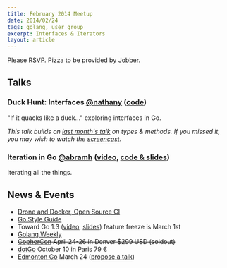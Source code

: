 ```yaml
---
title: February 2014 Meetup
date: 2014/02/24
tags: golang, user group
excerpt: Interfaces & Iterators
layout: article
---
```


Please [RSVP](http://www.meetup.com/startupedmonton/events/162989622/). Pizza to be provided by [Jobber](http://getjobber.com/).

## Talks

### Duck Hunt: Interfaces [@nathany](https://twitter.com/nathany) ([code](https://github.com/edmontongo/presentations/tree/master/2014-02/duck))

"If it quacks like a duck..." exploring interfaces in Go. 

*This talk builds on [last month's talk](/2014-01/) on types &amp; methods. If you missed it, you may wish to watch the [screencast](http://www.youtube.com/watch?v=WlT4eefMioE).*

### Iteration in Go [@abramh](https://twitter.com/abramh) ([video](https://www.youtube.com/watch?v=DHDr6V-9ns8), [code & slides](https://github.com/edmontongo/presentations/tree/master/2014-02/iteration))

Iterating all the things.

## News &amp; Events

* [Drone and Docker, Open Source CI](http://blog.drone.io/2014/2/5/open-source-ci-docker.html)
* [Go Style Guide](https://code.google.com/p/go-wiki/wiki/Style)
* Toward Go 1.3 ([video](http://www.youtube.com/watch?v=mQ4hwLgSvUs&list=PLtLJO5JKE5YDKG4WcaNts3IVZqhDmmuBH&index=6), [slides](http://talks.golang.org/2014/go1.3.slide#1)) feature freeze is March 1st
* [Golang Weekly](http://www.golangweekly.com/)
* ~~[GopherCon](http://www.gophercon.com/) April 24-26 in Denver $299 USD (soldout)~~
* [dotGo](http://www.dotgo.eu/) October 10 in Paris 79 &euro;
* [Edmonton Go](http://www.meetup.com/startupedmonton/events/qfwsfhysfbgc/) March 24 ([propose a talk](https://github.com/edmontongo/presentations/issues/4))

